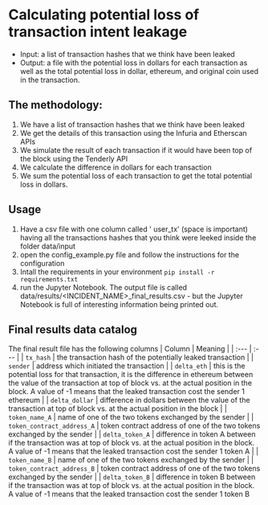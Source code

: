 # Calculating potential loss of transaction intent leakage

- Input: a list of transaction hashes that we think have been leaked 
- Output: a file with the potential loss in dollars for each transaction as well as the total potential loss in dollar, ethereum, and original coin used in the transaction.

## The methodology: 
1. We have a list of transaction hashes that we think have been leaked 
2. We get the details of this transaction using the Infuria and Etherscan APIs
3. We simulate the result of each transaction if it would have been top of the block using the Tenderly API
4. We calculate the difference in dollars for each transaction
5. We sum the potential loss of each transaction to get the total potential loss in dollars. 

## Usage
1. Have a csv file with one column called ' user_tx' (space is important) having all the transactions hashes that you think were leeked inside the folder data/input
2. open the config_example.py file and follow the instructions for the configuration
3. Intall the requirements in your environment ``` pip install -r requirements.txt ``` 
4. run the Jupyter Notebook. The output file is called data/results/<INCIDENT_NAME>_final_results.csv - but the Jupyter Notebook is full of interesting information being printed out.

## Final results data catalog

The final result file has the following columns
| Column | Meaning |
| :--- | :--- |
| ```tx_hash``` | the transaction hash of the potentially leaked transaction |
| ```sender``` | address which initiated the transaction |
| ```delta_eth``` | this is the potential loss for that transaction, it is the difference in ethereum between the value of the transaction at top of block vs. at the actual position in the block. A value of -1 means that the leaked transaction cost the sender 1 ethereum |
| ```delta_dollar``` | difference in dollars between the value of the transaction at top of block vs. at the actual position in the block |
| ```token_name_A``` | name of one of the two tokens exchanged by the sender |
| ```token_contract_address_A``` |  token contract address of one of the two tokens exchanged by the sender |
| ```delta_token_A``` | difference in token A between if the transaction was at top of block vs. at the actual position in the block.  A value of -1 means that the leaked transaction cost the sender 1 token A  |
| ```token_name_B``` |  name of one of the two tokens exchanged by the sender |
| ```token_contract_address_B``` | token contract address of one of the two tokens exchanged by the sender |
| ```delta_token_B``` | difference in token B between if the transaction was at top of block vs. at the actual position in the block.  A value of -1 means that the leaked transaction cost the sender 1 token B
